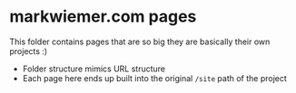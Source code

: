 # markwiemer.com pages

This folder contains pages that are so big they are basically their own projects :)

- Folder structure mimics URL structure
- Each page here ends up built into the original `/site` path of the project
